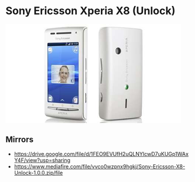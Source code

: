 # Sony Ericsson Xperia X8 (Unlock)
![Sony Ericsson Xperia X8](Phone.jpg)

## Mirrors
* https://drive.google.com/file/d/1FEO9EVUfH2uQLNYlcwD7uKUGp1WAxY4F/view?usp=sharing
* https://www.mediafire.com/file/vvco0wzpnx9hgkj/Sony-Ericsson-X8-Unlock-1.0.0.zip/file
